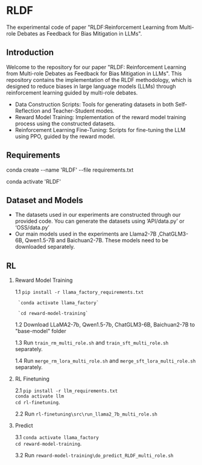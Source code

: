 # RLDF

The experimental code of paper "RLDF:Reinforcement Learning from Multi-role Debates as Feedback for Bias Mitigation in LLMs".

## Introduction

Welcome to the repository for our paper "RLDF: Reinforcement Learning from Multi-role Debates as Feedback for Bias Mitigation in LLMs". This repository contains the implementation of the RLDF methodology, which is designed to reduce biases in large language models (LLMs) through reinforcement learning guided by multi-role debates.

+ Data Construction Scripts: Tools for generating datasets in both Self-Reflection and Teacher-Student modes.
+ Reward Model Training: Implementation of the reward model training process using the constructed datasets.
+ Reinforcement Learning Fine-Tuning: Scripts for fine-tuning the LLM using PPO, guided by the reward model.
  
## Requirements

conda create --name 'RLDF' --file requirements.txt

conda activate 'RLDF'

## Dataset and Models

+ The datasets used in our experiments are constructed through our provided code. You can generate the datasets using ‘API/data.py’ or ‘OSS/data.py’
+ Our main models used in the experiments are Llama2-7B ,ChatGLM3-6B, Qwen1.5-7B and Baichuan2-7B. These models need to be downloaded separately.

## RL
1. Reward Model Training
   
    1.1 `pip install -r llama_factory_requirements.txt`
   
        `conda activate llama_factory`
   
        `cd reward-model-training`
         
   

    1.2 Download LLaMA2-7b, Qwen1.5-7b, ChatGLM3-6B, Baichuan2-7B to "base-model" folder
   
    1.3 Run `train_rm_multi_role.sh` and `train_sft_multi_role.sh` separately.
   
    1.4 Run `merge_rm_lora_multi_role.sh` and `merge_sft_lora_multi_role.sh` separately.

2. RL Finetuning
   
    2.1 `pip install -r llm_requirements.txt`  
        `conda activate llm`  
        `cd rl-finetuning`.

         
   
         
   

   
    2.2 Run `rl-finetuning\src\run_llama2_7b_multi_role.sh`

3. Predict
   
    3.1 `conda activate llama_factory`  
        `cd reward-model-training`.
         
   

   
    3.2 Run `reward-model-training\do_predict_RLDF_multi_role.sh`

